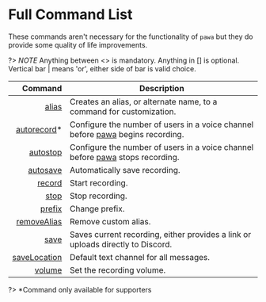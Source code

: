 # Full Command List

These commands aren't necessary for the functionality of `pawa` but they do provide some quality of life improvements.

?> _NOTE_ Anything between <> is mandatory. Anything in [] is optional. Vertical bar | means 'or', either side of bar is valid choice.

|                                  Command | Description                                                                                       |
|-----------------------------------------:|---------------------------------------------------------------------------------------------------|
|               [alias](commands/alias.md) | Creates an alias, or alternate name, to a command for customization.                              |
|    [autorecord](commands/autorecord.md)* | Configure the number of users in a voice channel before [pawa](https://pawa.im) begins recording. |
|         [autostop](commands/autostop.md) | Configure the number of users in a voice channel before [pawa](https://pawa.im) stops recording.  |
|         [autosave](commands/autosave.md) | Automatically save recording.                                                                     |
|             [record](commands/record.md) | Start recording.                                                                                  |
|                 [stop](commands/stop.md) | Stop recording.                                                                                   |
|             [prefix](commands/prefix.md) | Change prefix.                                                                                    |
|   [removeAlias](commands/removealias.md) | Remove custom alias.                                                                              |
|                 [save](commands/save.md) | Saves current recording, either provides a link or uploads directly to Discord.                   |
| [saveLocation](commands/savelocation.md) | Default text channel for all messages.                                                            |
|             [volume](commands/volume.md) | Set the recording volume.                                                                         |

?> *Command only available for supporters

